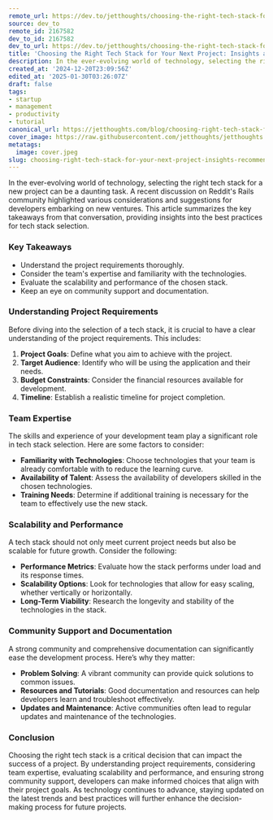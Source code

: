 ```yaml
---
remote_url: https://dev.to/jetthoughts/choosing-the-right-tech-stack-for-your-next-project-insights-and-recommendations-101b
source: dev_to
remote_id: 2167582
dev_to_id: 2167582
dev_to_url: https://dev.to/jetthoughts/choosing-the-right-tech-stack-for-your-next-project-insights-and-recommendations-101b
title: 'Choosing the Right Tech Stack for Your Next Project: Insights and Recommendations'
description: In the ever-evolving world of technology, selecting the right tech stack for a new project can be a...
created_at: '2024-12-20T23:09:56Z'
edited_at: '2025-01-30T03:26:07Z'
draft: false
tags:
- startup
- management
- productivity
- tutorial
canonical_url: https://jetthoughts.com/blog/choosing-right-tech-stack-for-your-next-project-insights-recommendations/
cover_image: https://raw.githubusercontent.com/jetthoughts/jetthoughts.github.io/master/content/blog/choosing-right-tech-stack-for-your-next-project-insights-recommendations/cover.jpeg
metatags:
  image: cover.jpeg
slug: choosing-right-tech-stack-for-your-next-project-insights-recommendations
---
```

In the ever-evolving world of technology, selecting the right tech stack for a new project can be a daunting task. A recent discussion on Reddit's Rails community highlighted various considerations and suggestions for developers embarking on new ventures. This article summarizes the key takeaways from that conversation, providing insights into the best practices for tech stack selection.

### Key Takeaways

*   Understand the project requirements thoroughly.
*   Consider the team's expertise and familiarity with the technologies.
*   Evaluate the scalability and performance of the chosen stack.
*   Keep an eye on community support and documentation.

### Understanding Project Requirements

Before diving into the selection of a tech stack, it is crucial to have a clear understanding of the project requirements. This includes:

1.  **Project Goals**: Define what you aim to achieve with the project.
2.  **Target Audience**: Identify who will be using the application and their needs.
3.  **Budget Constraints**: Consider the financial resources available for development.
4.  **Timeline**: Establish a realistic timeline for project completion.

### Team Expertise

The skills and experience of your development team play a significant role in tech stack selection. Here are some factors to consider:

*   **Familiarity with Technologies**: Choose technologies that your team is already comfortable with to reduce the learning curve.
*   **Availability of Talent**: Assess the availability of developers skilled in the chosen technologies.
*   **Training Needs**: Determine if additional training is necessary for the team to effectively use the new stack.

### Scalability and Performance

A tech stack should not only meet current project needs but also be scalable for future growth. Consider the following:

*   **Performance Metrics**: Evaluate how the stack performs under load and its response times.
*   **Scalability Options**: Look for technologies that allow for easy scaling, whether vertically or horizontally.
*   **Long-Term Viability**: Research the longevity and stability of the technologies in the stack.

### Community Support and Documentation

A strong community and comprehensive documentation can significantly ease the development process. Here’s why they matter:

*   **Problem Solving**: A vibrant community can provide quick solutions to common issues.
*   **Resources and Tutorials**: Good documentation and resources can help developers learn and troubleshoot effectively.
*   **Updates and Maintenance**: Active communities often lead to regular updates and maintenance of the technologies.

### Conclusion

Choosing the right tech stack is a critical decision that can impact the success of a project. By understanding project requirements, considering team expertise, evaluating scalability and performance, and ensuring strong community support, developers can make informed choices that align with their project goals. As technology continues to advance, staying updated on the latest trends and best practices will further enhance the decision-making process for future projects.